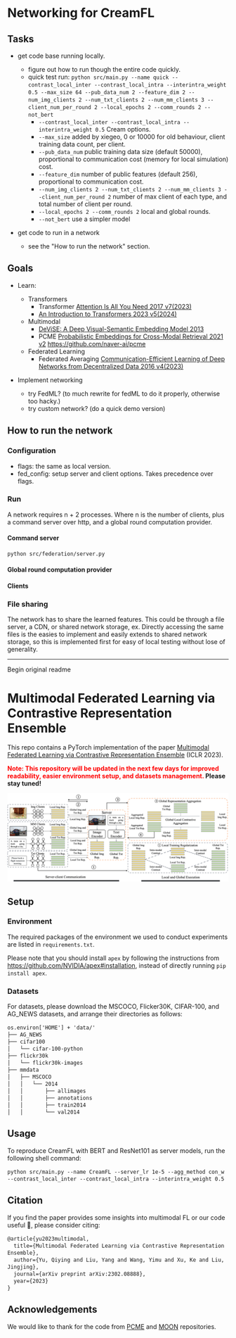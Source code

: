 # Networking for CreamFL

## Tasks

* get code base running locally.
  * figure out how to run though the entire code quickly.
  * quick test run: `python src/main.py --name quick --contrast_local_inter --contrast_local_intra --interintra_weight 0.5 --max_size 64 --pub_data_num 2 --feature_dim 2 --num_img_clients 2 --num_txt_clients 2 --num_mm_clients 3 --client_num_per_round 2 --local_epochs 2 --comm_rounds 2 --not_bert`
    * `--contrast_local_inter --contrast_local_intra --interintra_weight 0.5` Cream options.
    * `--max_size` added by xiegeo, 0 or 10000 for old behaviour, client training data count, per client.
    * `--pub_data_num` public training data size (default 50000), proportional to communication cost (memory for local simulation) cost.
    * `--feature_dim` number of public features (default 256), proportional to communication cost.
    * `--num_img_clients 2 --num_txt_clients 2 --num_mm_clients 3 --client_num_per_round 2` number of max client of each type, and total number of client per round.
    * `--local_epochs 2 --comm_rounds 2` local and global rounds.
    * `--not_bert` use a simpler model

* get code to run in a network
  * see the "How to run the network" section.

## Goals

* Learn:
  * Transformers
    * Transformer [Attention Is All You Need 2017 v7(2023)](https://arxiv.org/abs/1706.03762)
    * [An Introduction to Transformers 2023 v5(2024)](https://arxiv.org/abs/2304.10557)
  * Multimodal
    * [DeViSE: A Deep Visual-Semantic Embedding Model 2013](https://research.google.com/pubs/archive/41473.pdf)
    * PCME [Probabilistic Embeddings for Cross-Modal Retrieval 2021 v2](https://arxiv.org/abs/2101.05068) <https://github.com/naver-ai/pcme>
  * Federated Learning
    * Federated Averaging [Communication-Efficient Learning of Deep Networks from Decentralized Data 2016 v4(2023)](https://arxiv.org/abs/1602.05629)

* Implement networking
  * try FedML? (to much rewrite for fedML to do it properly, otherwise too hacky.)
  * try custom network? (do a quick demo version)

## How to run the network

### Configuration

* flags: the same as local version.
* fed_config: setup server and client options. Takes precedence over flags.

### Run

A network requires n + 2 processes. Where n is the number of clients,
plus a command server over http, and a global round computation provider.

#### Command server

```bash
python src/federation/server.py
```

#### Global round computation provider

#### Clients

### File sharing

The network has to share the learned features. This could be through a file server,
a CDN, or shared network storage, ex.  Directly accessing the same files is the
easies to implement and easily extends to shared network storage, so this is implemented
first for easy of local testing without lose of generality.

------------------------
Begin original readme

# Multimodal Federated Learning via Contrastive Representation Ensemble

This repo contains a PyTorch implementation of the paper [Multimodal Federated Learning via Contrastive Representation Ensemble](https://arxiv.org/abs/2302.08888) (ICLR 2023). 

**<font color='red'>Note: This repository will be updated in the next few days for improved readability, easier environment setup, and datasets management.</font> Please stay tuned!**

![](imgs/method.png)

## Setup

### Environment

The required packages of the environment we used to conduct experiments are listed in `requirements.txt`.

Please note that you should install `apex` by following the instructions from https://github.com/NVIDIA/apex#installation, instead of directly running `pip install apex`.

### Datasets

For datasets, please download the MSCOCO, Flicker30K, CIFAR-100, and AG_NEWS datasets, and arrange their directories as follows:

```
os.environ['HOME'] + 'data/'
├── AG_NEWS
├── cifar100
│   └── cifar-100-python
├── flickr30k
│   └── flickr30k-images
├── mmdata
│   ├── MSCOCO
│   │   └── 2014
│   │       ├── allimages
│   │       ├── annotations
│   │       ├── train2014
│   │       └── val2014
```

## Usage

To reproduce CreamFL with BERT and ResNet101 as server models, run the following shell command:

```shell
python src/main.py --name CreamFL --server_lr 1e-5 --agg_method con_w --contrast_local_inter --contrast_local_intra --interintra_weight 0.5
```

## Citation

If you find the paper provides some insights into multimodal FL or our code useful 🤗, please consider citing:

```
@article{yu2023multimodal,
  title={Multimodal Federated Learning via Contrastive Representation Ensemble},
  author={Yu, Qiying and Liu, Yang and Wang, Yimu and Xu, Ke and Liu, Jingjing},
  journal={arXiv preprint arXiv:2302.08888},
  year={2023}
}
```

## Acknowledgements

We would like to thank for the code from [PCME](https://github.com/naver-ai/pcme) and [MOON](https://github.com/QinbinLi/MOON) repositories.
